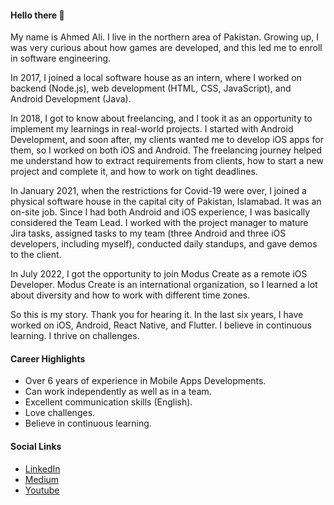 #### Hello there 👋
My name is Ahmed Ali. I live in the northern area of Pakistan. Growing up, I was very curious about how games are developed, and this led me to enroll in software engineering.

In 2017, I joined a local software house as an intern, where I worked on backend (Node.js), web development (HTML, CSS, JavaScript), and Android Development (Java).

In 2018, I got to know about freelancing, and I took it as an opportunity to implement my learnings in real-world projects. I started with Android Development, and soon after, my clients wanted me to develop iOS apps for them, so I worked on both iOS and Android. The freelancing journey helped me understand how to extract requirements from clients, how to start a new project and complete it, and how to work on tight deadlines.

In January 2021, when the restrictions for Covid-19 were over, I joined a physical software house in the capital city of Pakistan, Islamabad. It was an on-site job. Since I had both Android and iOS experience, I was basically considered the Team Lead. I worked with the project manager to mature Jira tasks, assigned tasks to my team (three Android and three iOS developers, including myself), conducted daily standups, and gave demos to the client.

In July 2022, I got the opportunity to join Modus Create as a remote iOS Developer. Modus Create is an international organization, so I learned a lot about diversity and how to work with different time zones.

So this is my story. Thank you for hearing it. In the last six years, I have worked on iOS, Android, React Native, and Flutter. I believe in continuous learning. I thrive on challenges.

#### Career Highlights
- Over 6 years of experience in Mobile Apps Developments.
- Can work independently as well as in a team.
- Excellent communication skills (English).
- Love challenges.
- Believe in continuous learning.

#### Social Links
- [LinkedIn](https://www.linkedin.com/in/meet-ahmed-ali/)
- [Medium](https://medium.com/@codeWithAhmedAli)
- [Youtube](https://www.youtube.com/@codewithahmedali)
